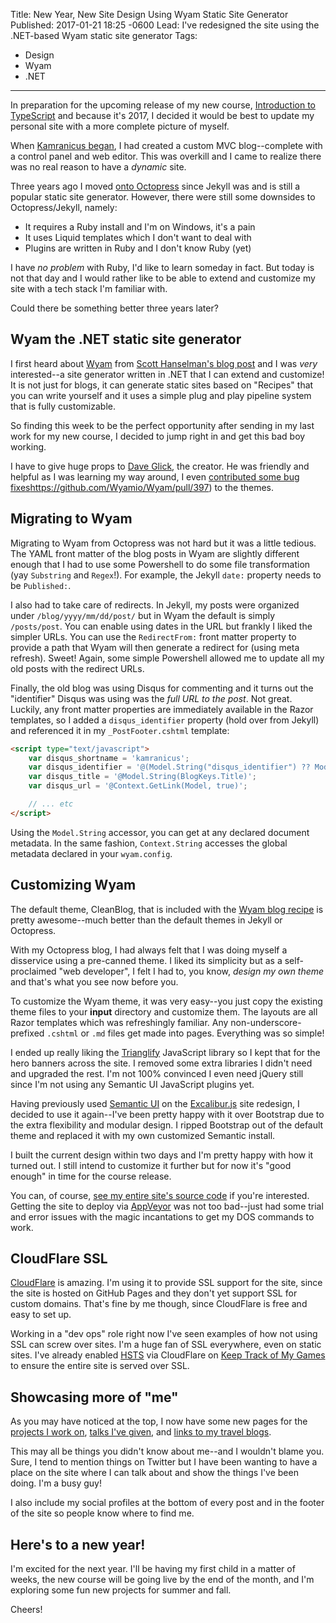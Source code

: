 Title: New Year, New Site Design Using Wyam Static Site Generator
Published: 2017-01-21 18:25 -0600
Lead: I've redesigned the site using the .NET-based Wyam static site generator
Tags:
- Design
- Wyam
- .NET
---

In preparation for the upcoming release of my new course, [Introduction to TypeScript][1] and because it's 2017, I decided it would be best to update my personal site with a more complete picture of myself.

<!-- More -->

When [Kamranicus began][2], I had created a custom MVC blog--complete with a control panel and web editor. This was overkill and I came to realize there was no real reason to have a *dynamic* site.

Three years ago I moved [onto Octopress][3] since Jekyll was and is still a popular static site generator. However, there were still some downsides to Octopress/Jekyll, namely:

- It requires a Ruby install and I'm on Windows, it's a pain
- It uses Liquid templates which I don't want to deal with
- Plugins are written in Ruby and I don't know Ruby (yet)

I have *no problem* with Ruby, I'd like to learn someday in fact. But today is not that day and I would rather like to be able to extend and customize my site with a tech stack I'm familiar with.

Could there be something better three years later?

## Wyam the .NET static site generator

I first heard about [Wyam][4] from [Scott Hanselman's blog post][11] and I was *very* interested--a site generator written in .NET that I can extend and customize! It is not just for blogs, it can generate static sites based on "Recipes" that you can write yourself and it uses a simple plug and play pipeline system that is fully customizable.

So finding this week to be the perfect opportunity after sending in my last work for my new course, I decided to jump right in and get this bad boy working.

I have to give huge props to [Dave Glick](https://daveaglick.com/), the creator. He was friendly and helpful as I was learning my way around, I even [contributed some bug fixes]([)https://github.com/Wyamio/Wyam/pull/397) to the themes.

## Migrating to Wyam

Migrating to Wyam from Octopress was not hard but it was a little tedious. The YAML front matter of the blog posts in Wyam are slightly different enough that I had to use some Powershell to do some file transformation (yay `Substring` and `Regex`!). For example, the Jekyll `date:` property needs to be `Published:`.

I also had to take care of redirects. In Jekyll, my posts were organized under `/blog/yyyy/mm/dd/post/` but in Wyam the default is simply `/posts/post`. You can enable using dates in the URL but frankly I liked the simpler URLs. You can use the `RedirectFrom:` front matter property to provide a path that Wyam will then generate a redirect for (using meta refresh). Sweet! Again, some simple Powershell allowed me to update all my old posts with the redirect URLs.

Finally, the old blog was using Disqus for commenting and it turns out the "identifier" Disqus was using was the *full URL to the post*. Not great. Luckily, any front matter properties are immediately available in the Razor templates, so I added a `disqus_identifier` property (hold over from Jekyll) and referenced it in my `_PostFooter.cshtml` template:

```html
<script type="text/javascript">
    var disqus_shortname = 'kamranicus';
    var disqus_identifier = '@(Model.String("disqus_identifier") ?? Model.FilePath(Keys.RelativeFilePath).FileNameWithoutExtension.FullPath)';
    var disqus_title = '@Model.String(BlogKeys.Title)';
    var disqus_url = '@Context.GetLink(Model, true)';

    // ... etc
</script>
```

Using the `Model.String` accessor, you can get at any declared document metadata. In the same fashion, `Context.String` accesses the global metadata declared in your `wyam.config`.

## Customizing Wyam

The default theme, CleanBlog, that is included with the [Wyam blog recipe](https://wyam.io/recipes/blog/overview) is pretty awesome--much better than the default themes in Jekyll or Octopress.

With my Octopress blog, I had always felt that I was doing myself a disservice using a pre-canned theme. I liked its simplicity but as a self-proclaimed "web developer", I felt I had to, you know, *design my own theme* and that's what you see now before you.

To customize the Wyam theme, it was very easy--you just copy the existing theme files to your **input** directory and customize them. The layouts are all Razor templates which was refreshingly familiar. Any non-underscore-prefixed `.cshtml` or `.md` files get made into pages. Everything was so simple! 

I ended up really liking the [Trianglify](http://qrohlf.com/trianglify/) JavaScript library so I kept that for the hero banners across the site. I removed some extra libraries I didn't need and upgraded the rest. I'm not 100% convinced I even need jQuery still since I'm not using any Semantic UI JavaScript plugins yet.

Having previously used [Semantic UI][5] on the [Excalibur.js][6] site redesign, I decided to use it again--I've been pretty happy with it over Bootstrap due to the extra flexibility and modular design. I ripped Bootstrap out of the default theme and replaced it with my own customized Semantic install.

I built the current design within two days and I'm pretty happy with how it turned out. I still intend to customize it further but for now it's "good enough" in time for the course release.

You can, of course, [see my entire site's source code][7] if you're interested. Getting the site to deploy via [AppVeyor](http://appveyor.com) was not too bad--just had some trial and error issues with the magic incantations to get my DOS commands to work.

## CloudFlare SSL

[CloudFlare][8] is amazing. I'm using it to provide SSL support for the site, since the site is hosted on GitHub Pages and they don't yet support SSL for custom domains. That's fine by me though, since CloudFlare is free and easy to set up.

Working in a "dev ops" role right now I've seen examples of how not using SSL can screw over sites. I'm a huge fan of SSL everywhere, even on static sites. I've already enabled [HSTS][9] via CloudFlare on [Keep Track of My Games][10] to ensure the entire site is served over SSL.

## Showcasing more of "me"

As you may have noticed at the top, I now have some new pages for the [projects I work on](/projects), [talks I've given](/speaking), and [links to my travel blogs](/travel).

This may all be things you didn't know about me--and I wouldn't blame you. Sure, I tend to mention things on Twitter but I have been wanting to have a place on the site where I can talk about and show the things I've been doing. I'm a busy guy!

I also include my social profiles at the bottom of every post and in the footer of the site so people know where to find me.

## Here's to a new year!

I'm excited for the next year. I'll be having my first child in a matter of weeks, the new course will be going live by the end of the month, and I'm exploring some fun new projects for summer and fall. 

Cheers!

[1]: https://www.packtpub.com/application-development/introduction-typescript-video
[2]: https://kamranicus.com/posts/2011-04-05-welcome-to-kamranicus-yaps
[3]: https://kamranicus.com/posts/2013-12-04-kamranicus-now-with-100-percent-more-octopress
[4]: https://wyam.io
[5]: http://semantic-ui.com
[6]: http://excaliburjs.com
[7]: https://github.com/kamranayub/kamranayub.github.io
[8]: http://cloudflare.com
[9]: https://blog.cloudflare.com/enforce-web-policy-with-hypertext-strict-transport-security-hsts/
[10]: http://ktomg.com
[11]: http://www.hanselman.com/blog/ExploringWyamANETStaticSiteContentGenerator.aspx